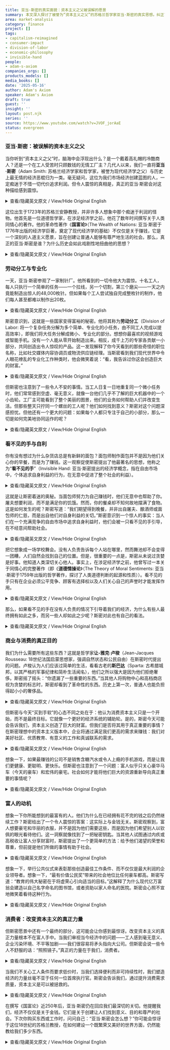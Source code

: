 ```yaml
---
title: 亚当·斯密的真实面貌：资本主义之父被误解的愿景
summary: 本文深入探讨了被誉为“资本主义之父”的苏格兰哲学家亚当·斯密的真实思想。纠正了普遍存在的误解，揭示了他如何将经济学视为一种道德哲学，旨在构建一个让普通人享有尊严的社会。文章详细阐述了劳动分工、看不见的手、商业的真正目的以及消费者力量等核心概念，强调了斯密对社会福祉的深切关怀。
area: market-analysis
category: finance
project: []
tags:
- capitalism-reimagined
- consumer-impact
- division-of-labor
- economic-philosophy
- invisible-hand
people:
- adam-s-axiom
companies_orgs: []
products_models: []
media_books: []
date: '2025-05-16'
author: Adam's Axiom
speaker: Adam's Axiom
draft: true
guest: ''
insight: ''
layout: post.njk
series: ''
source: https://www.youtube.com/watch?v=JVOF_jorAaE
status: evergreen
---
```

### 亚当·斯密：被误解的资本主义之父

当你听到“资本主义之父”时，脑海中会浮现出什么？是一个戴着高礼帽的冷酷商人？还是一个在工人受苦时只顾数钱的无情工厂主？几代人以来，我们一直将**亚当·斯密**（Adam Smith: 苏格兰经济学家和哲学家，被誉为现代经济学之父）与历史上最无情的经济恶棍归为一类。毫无疑问，这位为我们市场经济创建蓝图的人，一定痴迷于不惜一切代价追求利润。但令人震惊的真相是，真正的亚当·斯密会对这种描绘感到震惊。

<details>
<summary>查看/隐藏英文原文 / View/Hide Original English</summary>
<p class="english-text">When you hear father of capitalism, what comes to mind? A cold-hearted businessman in a top hat? A ruthless factory owner counting money while workers suffer? For generations, we've lumped Adam Smith in with history's most heartless economic villains. Surely, the man who created the blueprint for our market economy must have been obsessed with profits at all costs. But here's the shocking truth. The real Adam Smith would be horrified by that picture.</p>
</details>

这位出生于1723年的苏格兰安静教授，并非许多人想象中那个痴迷于利润的怪物。他首先是一位道德哲学家，在涉足经济学之前，他花了数年时间撰写关于人类同情心的著作。他的革命性著作《**国富论**》（The Wealth of Nations: 亚当·斯密于1776年出版的经济学巨著，奠定了现代经济学的基础）不仅仅是关于赚钱，它是一个深刻的人道主义愿景，旨在创建让普通人能够有尊严地生活的社会。那么，真正的亚当·斯密是谁？为什么历史会如此戏剧性地扭曲他的思想？

<details>
<summary>查看/隐藏英文原文 / View/Hide Original English</summary>
<p class="english-text">This quiet Scottish professor, born in 1723, wasn't the prophet obsessed monster many imagine. He was a moral philosopher first, who spent years writing about human compassion before ever touching economics. His revolutionary book, The Wealth of Nations, wasn't just about making money. It was a deeply humane vision for creating societies where ordinary people could live with dignity. So, who was the real Adam Smith? And why has history twisted his ideas so dramatically?</p>
</details>

### 劳动分工与专业化

一天，亚当·斯密参观了一家制针厂。他所看到的一切令他大为震惊。十名工人，每人只执行一个简单的任务——一个拉线，另一个切割，第三个磨尖——一天之内竟能制造出惊人的48,000枚针。但如果每个工人尝试独自完成整枚针的制作，他们每人甚至都难以制作出20枚。

<details>
<summary>查看/隐藏英文原文 / View/Hide Original English</summary>
<p class="english-text">The division of labor and specialization. One day, Adam Smith visited a pin factory. What he saw there blew his mind. 10 workers, each performing just one simple task, one drawing the wire, another cutting it, a third sharpening the point, could make an astonishing 48,000 pins in a single day. But if each worker tried making complete pins by themselves, they'd struggle to make even 20 pins each.</p>
</details>

斯密意识到，这就是一些国家变得富裕的秘密。他将其称为**劳动分工**（Division of Labor: 将一个复杂任务分解为多个简单、专业化的小任务，由不同工人完成以提高效率），即我们将大任务分解成微小、专业化的部分。想想你最喜欢的视频游戏或智能手机。没有一个人能从零开始制造出来。相反，成千上万的专家各贡献一小部分，共同创造出令人惊叹的产品。这一发现解释了你今天看到的那些奇怪的职位名称，比如社交媒体内容协调员或物流供应链经理。当斯密看到我们现代世界中令人眼花缭乱的专业化工作种类时，他会微笑着说：“看，我告诉过你这会创造巨大的财富。”

<details>
<summary>查看/隐藏英文原文 / View/Hide Original English</summary>
<p class="english-text">This, Smith realized, is the secret to why some nations become wealthy. He called it the division of labor when we divide big jobs into tiny specialized parts. Think about your favorite video game or smartphone. No single person could make one from scratch. Instead, thousands of specialists each contribute one small part to create something amazing. This revelation explains those weird job titles you see today. social media content coordinator or logistics supply manager. When Smith looks at our modern world with its mind-boggling variety of specialized jobs, he'd smile and say, "See, I told you this would create incredible wealth."</p>
</details>

但斯密也注意到了一些令人不安的事情。当工人日复一日地重复同一个微小任务时，他们常常感到空虚、毫无意义，就像一台他们几乎不了解的巨大机器中的一个小齿轮。工厂主可能看到了整个美丽的图景，他们的业务如何帮助人们并改变生活。但那些整天只拧同一个螺丝的工人呢？他们如何找到意义？斯密对这个问题深感担忧。但他还有一个更大的问题：如果每个人都只专注于自己的小部分，那么一切是如何完美地协同运作的呢？

<details>
<summary>查看/隐藏英文原文 / View/Hide Original English</summary>
<p class="english-text">But Smith also noticed something troubling. When workers do the same tiny task over and over, day after day, they often feel empty, meaningless, just a small cog in a giant machine they barely understand. The factory owner might see the whole beautiful picture. How their business helps people and changes lives. But what about the worker who just tightens the same screw all day long? How do they find meaning? Smith worried about this problem deeply. But he had an even bigger question. If everyone is just focused on their own small part, how does everything work together so perfectly?</p>
</details>

### 看不见的手与自利

你有没有想过为什么杂货店总是有新鲜的面包？面包师制作面包并不是因为他们关心你的早餐，而是为了赚钱。这一观察促使斯密提出了他最著名的思想，他称之为“**看不见的手**”（Invisible Hand: 亚当·斯密提出的经济学概念，指在自由市场中，个体追求自身利益的行为，在无意中促进了整个社会的利益）。

<details>
<summary>查看/隐藏英文原文 / View/Hide Original English</summary>
<p class="english-text">The invisible hand and self-interest. Have you ever wondered why the grocery store always has fresh bread? The baker doesn't make it because they care about your breakfast. They make it to earn money. This observation led Smith to his most famous idea, something he called the invisible hand.</p>
</details>

这就是让斯密着迷的奥秘。当面包师努力为自己赚钱时，他们无意中也帮助了你。屠夫想要利润，而不是满足你的饥饿。然而，你的餐桌却不知何故地摆满了食物。这是如何发生的呢？斯密写道：“我们期望得到晚餐，并非出自屠夫、酿酒师或面包师的仁慈，而是出自他们对自身利益的关切。”斯密意识到一个惊人的事实：当人们在一个充满竞争的自由市场中追求自身利益时，他们会被一只看不见的手引导，在不经意间帮助社会。

<details>
<summary>查看/隐藏英文原文 / View/Hide Original English</summary>
<p class="english-text">Here's the mystery that fascinated Smith. When the baker tries to make money for themselves, they accidentally end up helping you too. The butcher wants profit, not to satisfy your hunger. Yet somehow your dinner table is full. How does this happen? It is not from the benevolence of the butcher, the brewer, or the baker that we expect our dinner, Smith wrote, but from their regard to their own interest. Smith realized something amazing. When people follow their self-interest in a free market with lots of competition, they're guided by an invisible hand to help society without even trying to.</p>
</details>

把它想象成一场学校舞会。没有人负责告诉每个人站在哪里，然而舞池却不会变得一团糟，人们自然会找到自己的位置。但是，很重要的一点是，斯密从未说过贪婪是好事。他知道人类深切关心他人。事实上，在涉足经济学之前，他曾写过一本关于同情心的完整著作（即《**道德情操论**》（The Theory of Moral Sentiments: 亚当·斯密于1759年出版的哲学著作，探讨了人类道德判断的起源和性质））。看不见的手只有在企业必须公平竞争、顾客有选择权以及人们关心自己的声誉时才能发挥作用。

<details>
<summary>查看/隐藏英文原文 / View/Hide Original English</summary>
<p class="english-text">Think about it like a school dance. Nobody's in charge telling everyone where to stand. Yet somehow the floor doesn't become a chaotic mess. people naturally find their spot. But, and this is important, Smith never said greed is good. He knew humans care deeply about others. In fact, he wrote an entire book about sympathy before tackling economics. The invisible hand only works when businesses must compete fairly, when customers have choices, and when people care about their reputation.</p>
</details>

那么，如果看不见的手在没有人负责的情况下引导着我们的经济，为什么有些人最终拥有如此之多，而另一些人却如此之少呢？斯密对此也有自己的看法。

<details>
<summary>查看/隐藏英文原文 / View/Hide Original English</summary>
<p class="english-text">So, if the invisible hand guides our economy without anyone being in charge, why do some people end up with so much while others have so little? Smith had thoughts on that too.</p>
</details>

### 商业与消费的真正目的

我们为什么需要所有这些东西？这就是哲学家**让-雅克·卢梭**（Jean-Jacques Rousseau: 18世纪法国启蒙思想家，强调自然状态和公民自由）在斯密时代提出的问题。卢梭认为人们应该过简单的生活，看看古老的**斯巴达**（Sparta: 古希腊城邦，以其严格的军事纪律和简朴生活闻名），他们之所以强大是因为他们拒绝奢侈。斯密摇了摇头：“你遗漏了一些重要的东西。”当其他人将购物中心和高档商店视为贪婪的标志时，斯密却看到了革命性的东西。历史上第一次，普通人也能负担得起小小的奢侈品。

<details>
<summary>查看/隐藏英文原文 / View/Hide Original English</summary>
<p class="english-text">True purpose of commerce and consumption. Why do we need all this stuff? That's what philosopher Jeanjac Rouso asked in Smith's time. People should live simply. Look at ancient Sparta. They were strong because they rejected luxury. Smith shook his head. You're missing something important. While others saw shopping malls and fancy stores as signs of greed, Smith saw something revolutionary. For the first time in history, ordinary people could afford small luxuries.</p>
</details>

但斯密与今天“买到手软”的心态不同之处在于：他认为消费资本主义只是一个开始，而不是最终目标。它就像一个更好的经济系统的辅助轮。是的，斯密今天可能会告诉我们，资本主义创造了巨大的财富。但我们是否将其用于真正重要的事情？在斯密理想中的资本主义版本中，企业将通过满足我们更高的需求来赚钱：我们对美好社区、优质教育、有意义的工作和真诚联系的需求。

<details>
<summary>查看/隐藏英文原文 / View/Hide Original English</summary>
<p class="english-text">But here's what made Smith different from today's shop till you drop mentality. He believed consumer capitalism was just the beginning, not the end goal. It was like training wheels for a better economic system. Yes, Smith might tell us today, capitalism has created incredible wealth. But are we using it for what really matters? In Smith's dream version of capitalism, businesses would make money by satisfying our higher needs. Our need for beautiful neighborhoods, excellent education, meaningful work, and genuine connection.</p>
</details>

想象一下，如果最赚钱的公司不是销售含糖汽水或令人上瘾的手机游戏，而是让我们更健康、更聪明、更快乐。但斯密也注意到了一个问题：富人似乎只关心豪华马车（今天的豪车）和宏伟的豪宅。社会如何才能将他们巨大的资源重新导向真正重要的事情呢？

<details>
<summary>查看/隐藏英文原文 / View/Hide Original English</summary>
<p class="english-text">Imagine if the most profitable companies weren't selling sugary sodas or addictive phone games, but instead were making us healthier, smarter, and happier. But Smith noticed a problem. The wealthy seem to care only about fancy carriages, today's luxury cars, and grand mansions. How could society redirect their enormous resources toward things that truly matter?</p>
</details>

### 富人的动机

想象一下你所能想到的最富有的人。他们为什么在已经拥有花不完的钱之后仍然继续工作？斯密给出了一个令人震惊的答案：这实际上与金钱无关。斯密观察到，富人想要豪宅和华丽的衣服，并不是因为他们需要这些，而是因为他们希望别人以钦佩的眼光看待他们。这一洞察就像找到了一把秘密钥匙。当其他人试图通过内疚或高税收让富人分享财富时，斯密提出了一个更简单的方法：给予他们渴望的荣誉和尊重，但前提是他们所做的事情有助于社会。

<details>
<summary>查看/隐藏英文原文 / View/Hide Original English</summary>
<p class="english-text">The motivations of the wealthy? Picture the richest person you can think of. Why do they keep working after they already have more money than they could ever spend? Smith had a shocking answer. It's not actually about the money. The rich don't want mansions and fancy clothes because they need them, Smith observed. They want them because they want other people to look at them with admiration. This insight was like finding a secret key. While others tried to make the wealthy share through guilt or high taxes, Smith suggested a simpler approach. Give them the honor and respect they crave, but only when they do things that help society.</p>
</details>

想象一下，举行公共仪式来表彰那些创造最佳工作条件、而不仅仅是最大利润的企业领导者。想象一下，“最有价值公民奖”带来的社会地位比任何豪车都高。斯密写道：“教育的伟大秘密在于将虚荣心引向适当的目标。”这解释了为什么现代亿万富翁会建造以自己名字命名的图书馆，或者资助以家人命名的医院。斯密会心照不宣地微笑着看待这种行为。

<details>
<summary>查看/隐藏英文原文 / View/Hide Original English</summary>
<p class="english-text">Imagine public ceremonies celebrating business leaders who create the best working conditions, not just the biggest profits. Picture most valuable citizen awards that bring more status than any luxury car. The great secret of education, Smith wrote, is to direct vanity to proper objects. This explains why modern billionaires build libraries with their names on them or fund hospitals that honor their families. Smith would smile knowingly at this behavior.</p>
</details>

### 消费者：改变资本主义的真正力量

但斯密愿景中还有一个最终的部分，这可能会让你感到最惊讶。改变资本主义的真正力量根本不在富人手中。当我们审视当今经济中的问题——工人感到毫无意义、企业污染环境、不平等加剧——我们很容易将矛头指向大公司。但斯密会说一些令人不舒服的话：“照照镜子。”真正的力量在于我们，消费者。

<details>
<summary>查看/隐藏英文原文 / View/Hide Original English</summary>
<p class="english-text">But there's one final piece to Smith's vision that might surprise you most of all. The true power to change capitalism isn't in the hands of the wealthy at all. When we look at problems in our economy today, workers feeling meaningless, businesses polluting, inequality growing, it's easy to point fingers at big corporations. But Smith would say something uncomfortable. Look in the mirror. The true power lies with us, the consumers.</p>
</details>

当我们不关心工人条件而要求低价时，当我们选择便利而非可持续性时，我们塑造经济的力量丝毫不亚于任何一位首席执行官。斯密会告诉我们，通过提升消费需求质量，资本主义是可以被拯救的。

<details>
<summary>查看/隐藏英文原文 / View/Hide Original English</summary>
<p class="english-text">When we demand cheap prices without caring about workers conditions, when we choose convenience over sustainability, we shape the economy just as much as any CEO. Capitalism can be saved, Smith would tell us, by elevating the quality of consumer demand.</p>
</details>

在撰写《国富论》近250年后，亚当·斯密仍在回应我们最深切的关切。他提醒我们，经济不仅仅是关于金钱。它们是关于创建让人们找到意义、目的和尊严的社会。下次你购买东西或工作时，问问自己：“亚当·斯密会怎么想？”你可能会惊讶于这位18世纪的苏格兰教授，在如何建设一个既繁荣又美好的世界方面，仍然能教给我们多少东西。

<details>
<summary>查看/隐藏英文原文 / View/Hide Original English</summary>
<p class="english-text">Nearly 250 years after writing The Wealth of Nations, Adam Smith still speaks to our deepest concerns. He reminds us that economies aren't just about money. They're about creating societies where people find meaning, purpose, and dignity. Next time you buy something or do your job, ask yourself, what would Adam Smith think? You might be surprised how much this 18th century Scottish professor still has to teach us about building a world that's both prosperous and good.</p>
</details>